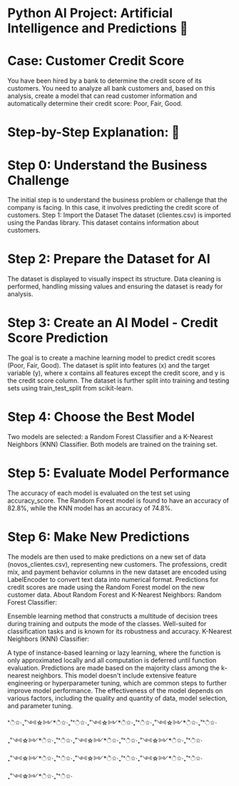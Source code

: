 # Python AI Project: Artificial Intelligence and Predictions 🤖
# Case: Customer Credit Score 
You have been hired by a bank to determine the credit score of its customers. 
You need to analyze all bank customers and, based on this analysis, create a model that can read customer information and automatically determine their credit score: Poor, Fair, Good.

# Step-by-Step Explanation: 🔧
# Step 0: Understand the Business Challenge
The initial step is to understand the business problem or challenge that the company is facing. In this case, it involves predicting the credit score of customers.
Step 1: Import the Dataset
The dataset (clientes.csv) is imported using the Pandas library. This dataset contains information about customers.

# Step 2: Prepare the Dataset for AI
The dataset is displayed to visually inspect its structure.
Data cleaning is performed, handling missing values and ensuring the dataset is ready for analysis.

# Step 3: Create an AI Model - Credit Score Prediction
The goal is to create a machine learning model to predict credit scores (Poor, Fair, Good).
The dataset is split into features (x) and the target variable (y), where x contains all features except the credit score, and y is the credit score column.
The dataset is further split into training and testing sets using train_test_split from scikit-learn.

# Step 4: Choose the Best Model
Two models are selected: a Random Forest Classifier and a K-Nearest Neighbors (KNN) Classifier.
Both models are trained on the training set.

# Step 5: Evaluate Model Performance
The accuracy of each model is evaluated on the test set using accuracy_score.
The Random Forest model is found to have an accuracy of 82.8%, while the KNN model has an accuracy of 74.8%.

# Step 6: Make New Predictions
The models are then used to make predictions on a new set of data (novos_clientes.csv), representing new customers.
The professions, credit mix, and payment behavior columns in the new dataset are encoded using LabelEncoder to convert text data into numerical format.
Predictions for credit scores are made using the Random Forest model on the new customer data.
About Random Forest and K-Nearest Neighbors:
Random Forest Classifier:

Ensemble learning method that constructs a multitude of decision trees during training and outputs the mode of the classes.
Well-suited for classification tasks and is known for its robustness and accuracy.
K-Nearest Neighbors (KNN) Classifier:

A type of instance-based learning or lazy learning, where the function is only approximated locally and all computation is deferred until function evaluation.
Predictions are made based on the majority class among the k-nearest neighbors.
This model doesn't include extensive feature engineering or hyperparameter tuning, which are common steps to further improve model performance. The effectiveness of the model depends on various factors, including the quality and quantity of data, model selection, and parameter tuning.

*ੈ✩‧₊˚༺☆༻*ੈ✩‧₊˚*ੈ✩‧₊˚༺☆༻*ੈ✩‧₊˚*ੈ✩‧₊˚༺☆༻*ੈ✩‧₊˚*ੈ✩‧₊˚༺☆༻*ੈ✩‧₊˚*ੈ✩‧₊˚༺☆༻*ੈ✩‧₊˚*ੈ✩‧₊˚༺☆༻*ੈ✩‧₊˚*ੈ✩‧₊˚༺☆༻*ੈ✩‧₊˚*ੈ✩‧₊˚༺☆༻*ੈ✩‧₊˚*ੈ✩‧₊˚༺☆༻*ੈ✩‧₊˚*ੈ✩‧₊˚༺☆༻*ੈ✩‧₊˚*ੈ✩‧

